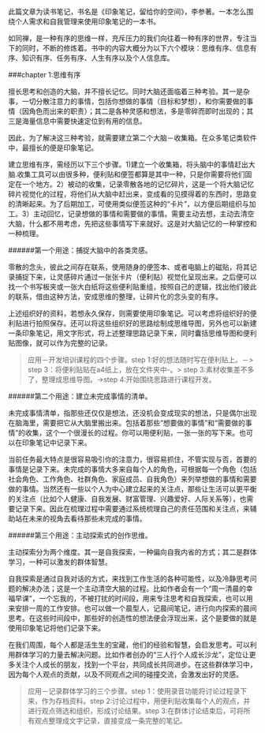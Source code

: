 此篇文章为读书笔记，书名是《印象笔记，留给你的空间》，李参著。一本怎么围绕个人需求和自我管理来使用印象笔记的一本书。

如同禅，是一种有序的思维一样，充斥压力的我们向往着一种有序的世界，专注当下的同时，不断的修炼着。书中的内容大概分为以下六个模块：思维有序、信息有序、知识有序、任务有序、人生有序以及个人信息库。

###chapter 1:思维有序

擅长思考和创造的大脑，并不擅长记忆。同时大脑还面临着三种考验。其一是杂事，一切分散注意力的事情，包括你想做的事情（目标和梦想），和你需要做的事情（因角色而出来的职责）；其二是各种灵感和想法，多是零碎而即时出现的；其三是海量信息中需要快速定位到有用的信息。

因此，为了解决这三种考验，就需要建立第二个大脑－收集箱。在众多笔记类软件中，最擅长的便是印象笔记。

建立思维有序，需经历以下三个步骤。1)建立一个收集箱，将头脑中的事情赶出大脑.收集工具可以由很多种，便利贴和便签都算是其中一种，只是你需要将他们固定在一个地方。2）被动的收集，记录零散各地的记忆碎片，这是一个将大脑记忆碎片视觉化的过程，将他们从大脑中赶出来，变成看的见摸得着的东西时，思路变的清晰起来。为了后期加工，可使用类似便签这种的“卡片”，以方便后期组织与加工。3）主动回忆，记录想做的事情和需要做的事情。需要主动去想，主动去清空大脑，什么都不用考虑，先把这些事情写下来就好。这是对大脑记忆的一种掌控和一种梳理。

######第一个用途：捕捉大脑中的各类灵感。

零散的念头，彼此之间存在联系，使用随身的便签本、或者电脑上的磁贴，将其记录捕捉下来，让灵感碎片通过一张张卡片（便利贴）视觉化呈现出来。之后便可以找一个书写板夹或一张大白纸将这些便利贴重组，按照自己的逻辑，找出他们彼此的联系，借由这种方法，安成思维的整理，让碎片化的念头变的有序。

上述组织好的资料，若想永久保存，则需要使用印象笔记。可以考虑将组织好的便利贴进行拍照保存。还可以将这些组织好的思路绘制成思维导图，另外也可以新建一条印象笔记，用文字形式，将上述整理思路记录下来，同时囊括思维导图和便利贴图像，就可以作为完整的记录。

>应用－开发培训课程的四个步骤。step 1:好的想法随时写在便利贴上。－> step 3：将便利贴贴在a4纸上，放在文件夹中-。> step 3:素材收集差不多了，整理成思维导图。->step 4:开始围绕思路进行课程开发。

######第二个用途：建立未完成事情的清单。

未完成事情清单，指那些还仅仅是想法，还没机会变成现实的想法，只是偶尔出现在脑海里，需要把它从大脑里搬出来。包括着那些“想要做的事情”和“需要做的事情”的收集，这个一个很漫长的过程。你可以用便利贴，一张一张的写下来。也可以在印象笔记中记录下来。

当前任务最大特点是很容易吸引你的注意力，很容易抓住，不管实现与否，首要的事情是记录下来。未完成的事情大多来自每个人的角色，可根据每一个角色（包括社会角色、工作角色、社群角色、家庭成员、自我角色）来列举想做的事情和需要做的事情。当然还有一些以个人为中心建立起来的关注点，那些让生活可以更平衡的关注点（比如个人健康、自我发展、财富管理、兴趣爱好、人际关系等），也需要记录下来。因此在梳理过程中需要通过系统梳理自己的责任范围和关注点，来辅助站在未来的视角去看待那些未完成的事情。

######第三个用途：主动探索式的创作思维。

主动探索分为两个维度。其一是自我探索，一种偏向自我内省的方式；其二是群体学习，一种可以激发的群体智慧。

自我探索是通过自我对话的方式，来找到工作生活的各种可能性，以及冷静思考问题的解决办法；这是一个主动清空大脑的过程。比如作者会有一个“周一清晨的幸福早课”，一个忘我的，不被打扰的时间段，用来专注思考和自我探索，也可以用来安排一周的工作安排。也可以做一个晨型人，记晨间笔记，进行向内探索的晨间思考。在这些时间段中，那些好的创造性的想法便会浮现出来，这个是要做的就是使用印象笔记将他们记录下来。

在我们周围，每个人都是活生生的宝藏，他们的经验和智慧，会启发思考。可以利用群体学习的力量去解决问题。比如作者创办的“三人行个人成长沙龙”，定位让更多关注个人成长的朋友，找到一个平台，共同成长共同进步。在这些群体学习中，因为每个人观点的贡献，以及不同观点之间的碰撞交流，会激发出好的灵感。

>应用－记录群体学习的三个步骤。step 1：使用录音功能将讨论过程录下来，作为存档资料。step 2:讨论过程中，用便利贴收集每个人的观点，并进行观点筛选和组织，形成讨论结果。step 3:在群体讨论结束后，可将所有观点整理成文字记录，直接变成一条完整的笔记。









